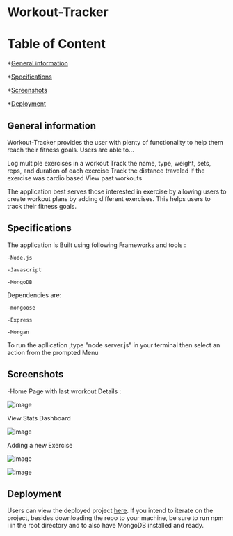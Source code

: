 # Workout-Tracker

# Table of Content
*[General information](#general-information)

*[Specifications](#specifications)

*[Screenshots](#screenshots)

*[Deployment](#deployment)


## General information

Workout-Tracker provides the user with plenty of functionality to help them reach their fitness goals. Users are able to...

Log multiple exercises in a workout
Track the name, type, weight, sets, reps, and duration of each exercise
Track the distance traveled if the exercise was cardio based
View past workouts

The application best serves those interested in exercise by allowing users to create workout plans by adding different exercises. This helps users to track their fitness goals.

## Specifications

The application is Built using following Frameworks and tools :

    -Node.js

    -Javascript

    -MongoDB

Dependencies are:

    -mongoose

    -Express

    -Morgan


To run the apllication ,type "node server.js" in your terminal
then select an action from the prompted Menu


## Screenshots

-Home Page with last wrorkout Details :

![image](https://user-images.githubusercontent.com/77184762/124195909-4fe21480-da99-11eb-8a2d-81c12eb57875.png)

View Stats Dashboard

![image](https://user-images.githubusercontent.com/77184762/124195753-14dfe100-da99-11eb-95e5-cc82fb3cf867.png)

Adding a new Exercise

![image](https://user-images.githubusercontent.com/77184762/124196041-9a639100-da99-11eb-90a0-e54a06627a65.png)


![image](https://user-images.githubusercontent.com/77184762/124196114-bf580400-da99-11eb-8795-0947bd4ebe42.png)




## Deployment

Users can view the deployed project [here](https://workout-trackersoft.herokuapp.com/stats). If you intend to iterate on the project, besides downloading the repo to your machine, be sure to run npm i in the root directory and to also have MongoDB installed and ready.



